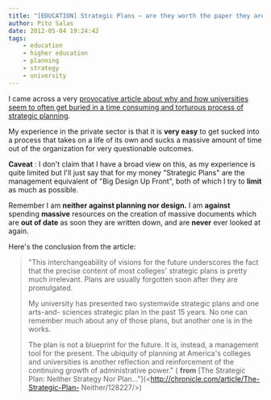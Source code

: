 ```yaml
---
title: "[EDUCATION] Strategic Plans – are they worth the paper they are written on?"
author: Pito Salas
date: 2012-05-04 19:24:42
tags:
    - education
    - higher education
    - planning
    - strategy
    - university
---
```



I came across a very [provocative article about why and how universities seem
to often get buried in a time consuming and torturous process of strategic
planning](<http://chronicle.com/article/The-Strategic-Plan-Neither/128227/>).

My experience in the private sector is that it is **very easy** to get sucked
into a process that takes on a life of its own and sucks a massive amount of
time out of the organization for very questionable outcomes.

**Caveat** : I don't claim that I have a broad view on this, as my experience
is quite limited but I'll just say that for my money "Strategic Plans" are the
management equivalent of "Big Design Up Front", both of which I try to
**limit** as much as possible.

Remember I am **neither against planning nor design.** I am **against**
spending **massive** resources on the creation of massive documents which are
**out of date** as soon they are written down, and are **never** ever looked
at again.

Here's the conclusion from the article:

> "This interchangeability of visions for the future underscores the fact that
> the precise content of most colleges' strategic plans is pretty much
> irrelevant. Plans are usually forgotten soon after they are promulgated.
>
> My university has presented two systemwide strategic plans and one arts-and-
> sciences strategic plan in the past 15 years. No one can remember much about
> any of those plans, but another one is in the works.
>
> The plan is not a blueprint for the future. It is, instead, a management
> tool for the present. The ubiquity of planning at America's colleges and
> universities is another reflection and reinforcement of the continuing
> growth of administrative power." ( **from** [The Strategic Plan: Neither
> Strategy Nor Plan…"](<http://chronicle.com/article/The-Strategic-Plan-
> Neither/128227/>)


